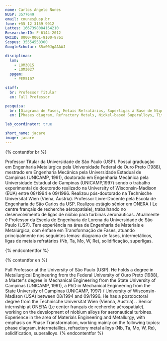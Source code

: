 ```yaml
---
nome: Carlos Angelo Nunes
NUSP: 3577649
email: cnunes@usp.br
fone: +55 12 3159 9912
Lattes: 1667398084164210
ResearcherID: F-6144-2012
ORCID: 0000-0001-9100-9761
Scopus: 35554558300
GoogleScholar: S5x00JgAAAAJ

disciplinas:
  lom:
    - LOM3015
    - LOM3027
  ppgem:
    - PEM5107

staff:
  br: Professor Titular
  en: Full Professor

pesquisa:
  br: [Diagrama de Fases, Metais Refratários, Superligas à Base de Níquel, Titânio e ligas, Nióbio e ligas, Intermetálicos, Magnésio e ligas]
  en: [Phases diagram, Refractory Metals, Nickel-based Superalloys, Titanium and alloys, Niobium and alloys, Intermetallics, Magnesium and alloys]

lab_coordinator: true

short_name: jacare
image: jacare
---
```


{% contentfor br %}

Professor Titular da Universidade de São Paulo (USP). Possui graduação em Engenharia Metalúrgica pela Universidade Federal de Ouro Preto (1988), mestrado em Engenharia Mecânica pela Universidade Estadual de Campinas (UNICAMP, 1991), doutorado em Engenharia Mecânica pela Universidade Estadual de Campinas (UNICAMP,1997) sendo o trabalho experimental de doutorado realizado na University of Wisconsin-Madison (EUA) entre 08/1994 e 09/1996. Realizou pós-doutorado na Technische Universitat Wien (Viena, Áustria). Professor Livre-Docente pela Escola de Engenharia de São Carlos da USP. Realizou estàgio sênior em ONERA ( Le centre français de recherche aérospatiale), trabalhando no desenvolvimento de ligas de nióbio para turbinas aeronàuticas. Atualmente é Professor da Escola de Engenharia de Lorena da Universidade de São Paulo (USP). Tem experiência na área de Engenharia de Materiais e Metalúrgica, com ênfase em Transformação de Fases, atuando principalmente nos seguintes temas: diagrama de fases, intermetálicos, ligas de metais refratários (Nb, Ta, Mo, W, Re), solidificação, superligas.

{% endcontentfor %}

{% contentfor en %}

Full Professor at the University of São Paulo (USP). He holds a degree in Metallurgical Engineering from the Federal University of Ouro Preto (1988), a Master's degree in Mechanical Engineering from the State University of Campinas (UNICAMP, 1991), a PhD in Mechanical Engineering from the State University of Campinas (UNICAMP, 1997) / University of Wisconsin-Madison (USA) between 08/1994 and 09/1996. He has a postdoctoral degree from the Technische Universitat Wien (Vienna, Austria). . Senior internship at ONERA (Le center français de recherche aérospatiale), working on the development of niobium alloys for aeronautical turbines. Experience in the area of ​​Materials Engineering and Metallurgy, with emphasis on Phase Transformation, working mainly on the following topics: phase diagram, intermetallics, refractory metal alloys (Nb, Ta, Mo, W, Re), solidification, superalloys.
{% endcontentfor %}
